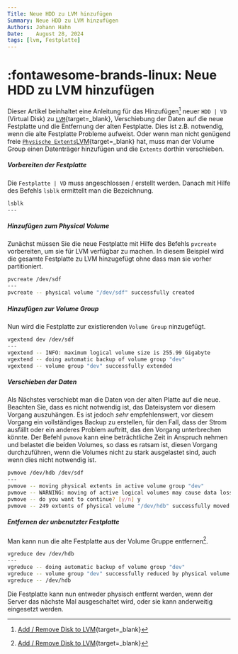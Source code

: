 ```yaml
---
Title: Neue HDD zu LVM hinzufügen
Summary: Neue HDD zu LVM hinzufügen
Authors: Johann Hahn
Date:    August 28, 2024
tags: [lvm, Festplatte]
---
```


# :fontawesome-brands-linux: Neue HDD zu LVM hinzufügen

Dieser Artikel beinhaltet eine Anleitung für das Hinzufügen[^1] neuer `HDD | VD` (Virtual Disk) zu [`LVM`][LVM]{target=\_blank}, Verschiebung der Daten auf die neue Festplatte und die Entfernung der alten Festplatte. Dies ist z.B. notwendig, wenn die alte Festplatte Probleme aufweist. Oder wenn man nicht genügend freie [`Physische Extents`][Physische Extents][LVM]{target=\_blank} hat, muss man der Volume Group einen Datenträger hinzufügen und die `Extents` dorthin verschieben.

[LVM]: https://de.wikipedia.org/wiki/Logical_Volume_Manager
[Physische Extents]: https://de.wikipedia.org/wiki/Logical_Volume_Manager
##### Vorbereiten der Festplatte

Die `Festplatte | VD` muss angeschlossen / erstellt werden. Danach mit Hilfe des Befehls `lsblk` ermittellt man die Bezeichnung.

```bash
lsblk
---

```

##### Hinzufügen zum Physical Volume

Zunächst müssen Sie die neue Festplatte mit Hilfe des Befehls `pvcreate` vorbereiten, um sie für LVM verfügbar zu machen. In diesem Beispiel wird die gesamte Festplatte zu LVM hinzugefügt ohne dass man sie vorher partitioniert.

```bash
pvcreate /dev/sdf
---
pvcreate -- physical volume "/dev/sdf" successfully created
```

##### Hinzufügen zur Volume Group

Nun wird die Festplatte zur existierenden `Volume Group` ninzugefügt.

```bash
vgextend dev /dev/sdf
---
vgextend -- INFO: maximum logical volume size is 255.99 Gigabyte
vgextend -- doing automatic backup of volume group "dev"
vgextend -- volume group "dev" successfully extended
```

##### Verschieben der Daten

Als Nächstes verschiebt man die Daten von der alten Platte auf die neue. Beachten Sie, dass es nicht notwendig ist, das Dateisystem vor diesem Vorgang auszuhängen. Es ist jedoch *sehr* empfehlenswert, vor diesem Vorgang ein vollständiges Backup zu erstellen, für den Fall, dass der Strom ausfällt oder ein anderes Problem auftritt, das den Vorgang unterbrechen könnte. Der Befehl `pvmove` kann eine beträchtliche Zeit in Anspruch nehmen und belastet die beiden Volumes, so dass es ratsam ist, diesen Vorgang durchzuführen, wenn die Volumes nicht zu stark ausgelastet sind, auch wenn dies nicht notwendig ist. 

```bash
pvmove /dev/hdb /dev/sdf
---
pvmove -- moving physical extents in active volume group "dev"
pvmove -- WARNING: moving of active logical volumes may cause data loss!
pvmove -- do you want to continue? [y/n] y
pvmove -- 249 extents of physical volume "/dev/hdb" successfully moved
```

##### Entfernen der unbenutzter Festplatte

Man kann nun die alte Festplatte aus der Volume Gruppe entfernen[^1].

```bash
vgreduce dev /dev/hdb
---
vgreduce -- doing automatic backup of volume group "dev"
vgreduce -- volume group "dev" successfully reduced by physical volume:
vgreduce -- /dev/hdb

```
Die Festplatte kann nun entweder physisch entfernt werden, wenn der Server das nächste Mal ausgeschaltet wird, oder sie kann anderweitig eingesetzt werden.

[^1]: [Add / Remove Disk to LVM](https://tldp.org/HOWTO/LVM-HOWTO/removeadisk.html){target=\_blank}
